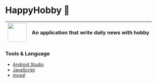 # HappyHobby 📒

<img width="60" alt="" src="https://user-images.githubusercontent.com/80276556/171556970-97904d35-49bb-4727-a102-ece750cd2792.png"> | An application that write daily news with hobby
--- | ---

### Tools & Language
- [Android Studio](https://developer.android.com/studio/install?hl=ko)
- [JavaScript](https://ko.wikipedia.org/wiki/%EC%9E%90%EB%B0%94%EC%8A%A4%ED%81%AC%EB%A6%BD%ED%8A%B8)
- [mysql](https://www.mysql.com/)
